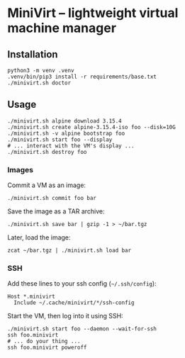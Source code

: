 # MiniVirt – lightweight virtual machine manager

## Installation

```shell
python3 -m venv .venv
.venv/bin/pip3 install -r requirements/base.txt
./minivirt.sh doctor
```

## Usage

```shell
./minivirt.sh alpine download 3.15.4
./minivirt.sh create alpine-3.15.4-iso foo --disk=10G
./minivirt.sh -v alpine bootstrap foo
./minivirt.sh start foo --display
# ... interact with the VM's display ...
./minivirt.sh destroy foo
```

### Images

Commit a VM as an image:

```shell
./minivirt.sh commit foo bar
```

Save the image as a TAR archive:

```shell
./minivirt.sh save bar | gzip -1 > ~/bar.tgz
```

Later, load the image:

```shell
zcat ~/bar.tgz | ./minivirt.sh load bar
```

### SSH

Add these lines to your ssh config (`~/.ssh/config`):

```ssh-config
Host *.minivirt
  Include ~/.cache/minivirt/*/ssh-config
```

Start the VM, then log into it using SSH:

```shell
./minivirt.sh start foo --daemon --wait-for-ssh
ssh foo.minivirt
# ... do your thing ...
ssh foo.minivirt poweroff
```
